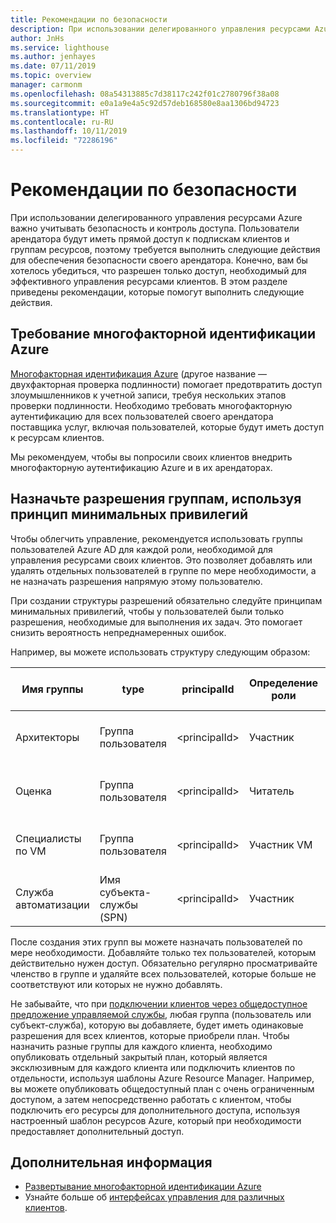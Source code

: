 ```yaml
---
title: Рекомендации по безопасности
description: При использовании делегированного управления ресурсами Azure важно учитывать безопасность и контроль доступа.
author: JnHs
ms.service: lighthouse
ms.author: jenhayes
ms.date: 07/11/2019
ms.topic: overview
manager: carmonm
ms.openlocfilehash: 08a54313885c7d38117c242f01c2780796f38a08
ms.sourcegitcommit: e0a1a9e4a5c92d57deb168580e8aa1306bd94723
ms.translationtype: HT
ms.contentlocale: ru-RU
ms.lasthandoff: 10/11/2019
ms.locfileid: "72286196"
---
```

# <a name="recommended-security-practices"></a>Рекомендации по безопасности

При использовании делегированного управления ресурсами Azure важно учитывать безопасность и контроль доступа. Пользователи арендатора будут иметь прямой доступ к подпискам клиентов и группам ресурсов, поэтому требуется выполнить следующие действия для обеспечения безопасности своего арендатора. Конечно, вам бы хотелось убедиться, что разрешен только доступ, необходимый для эффективного управления ресурсами клиентов. В этом разделе приведены рекомендации, которые помогут выполнить следующие действия.

## <a name="require-azure-multi-factor-authentication"></a>Требование многофакторной идентификации Azure

[Многофакторная идентификация Azure](../../active-directory/authentication/concept-mfa-howitworks.md) (другое название — двухфакторная проверка подлинности) помогает предотвратить доступ злоумышленников к учетной записи, требуя нескольких этапов проверки подлинности. Необходимо требовать многофакторную аутентификацию для всех пользователей своего арендатора поставщика услуг, включая пользователей, которые будут иметь доступ к ресурсам клиентов.

Мы рекомендуем, чтобы вы попросили своих клиентов внедрить многофакторную аутентификацию Azure и в их арендаторах.

## <a name="assign-permissions-to-groups-using-the-principle-of-least-privilege"></a>Назначьте разрешения группам, используя принцип минимальных привилегий

Чтобы облегчить управление, рекомендуется использовать группы пользователей Azure AD для каждой роли, необходимой для управления ресурсами своих клиентов. Это позволяет добавлять или удалять отдельных пользователей в группе по мере необходимости, а не назначать разрешения напрямую этому пользователю.

При создании структуры разрешений обязательно следуйте принципам минимальных привилегий, чтобы у пользователей были только разрешения, необходимые для выполнения их задач. Это помогает снизить вероятность непреднамеренных ошибок.

Например, вы можете использовать структуру следующим образом:

|Имя группы  |type  |principalId  |Определение роли  |Идентификатор определения роли  |
|---------|---------|---------|---------|---------|
|Архитекторы     |Группа пользователя         |\<principalId\>         |Участник         |b24988ac-6180-42a0-ab88-20f7382dd24c  |
|Оценка     |Группа пользователя         |\<principalId\>         |Читатель         |acdd72a7-3385-48ef-bd42-f606fba81ae7  |
|Специалисты по VM     |Группа пользователя         |\<principalId\>         |Участник VM         |9980e02c-c2be-4d73-94e8-173b1dc7cf3c  |
|Служба автоматизации     |Имя субъекта-службы (SPN)         |\<principalId\>         |Участник         |b24988ac-6180-42a0-ab88-20f7382dd24c  |

После создания этих групп вы можете назначать пользователей по мере необходимости. Добавляйте только тех пользователей, которым действительно нужен доступ. Обязательно регулярно просматривайте членство в группе и удаляйте всех пользователей, которые больше не соответствуют или которых не нужно добавлять.

Не забывайте, что при [подключении клиентов через общедоступное предложение управляемой службы](../how-to/publish-managed-services-offers.md), любая группа (пользователь или субъект-служба), которую вы добавляете, будет иметь одинаковые разрешения для всех клиентов, которые приобрели план. Чтобы назначить разные группы для каждого клиента, необходимо опубликовать отдельный закрытый план, который является эксклюзивным для каждого клиента или подключить клиентов по отдельности, используя шаблоны Azure Resource Manager. Например, вы можете опубликовать общедоступный план с очень ограниченным доступом, а затем непосредственно работать с клиентом, чтобы подключить его ресурсы для дополнительного доступа, используя настроенный шаблон ресурсов Azure, который при необходимости предоставляет дополнительный доступ.


## <a name="next-steps"></a>Дополнительная информация

- [Развертывание многофакторной идентификации Azure](../../active-directory/authentication/howto-mfa-getstarted.md)
- Узнайте больше об [интерфейсах управления для различных клиентов](cross-tenant-management-experience.md).
